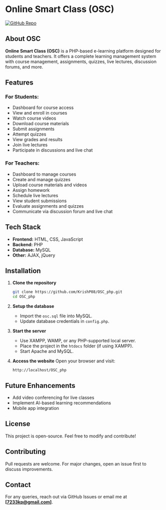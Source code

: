 # Online Smart Class (OSC)

[![GitHub Repo](https://img.shields.io/badge/GitHub-OSC_php-blue?style=flat&logo=github)](https://github.com/KrishP08/OSC_php)

## About OSC
**Online Smart Class (OSC)** is a PHP-based e-learning platform designed for students and teachers. It offers a complete learning management system with course management, assignments, quizzes, live lectures, discussion forums, and more.

## Features
### **For Students:**
- Dashboard for course access
- View and enroll in courses
- Watch course videos
- Download course materials
- Submit assignments
- Attempt quizzes
- View grades and results
- Join live lectures
- Participate in discussions and live chat

### **For Teachers:**
- Dashboard to manage courses
- Create and manage quizzes
- Upload course materials and videos
- Assign homework
- Schedule live lectures
- View student submissions
- Evaluate assignments and quizzes
- Communicate via discussion forum and live chat

## Tech Stack
- **Frontend:** HTML, CSS, JavaScript
- **Backend:** PHP
- **Database:** MySQL
- **Other:** AJAX, jQuery

## Installation
1. **Clone the repository**
   ```bash
   git clone https://github.com/KrishP08/OSC_php.git
   cd OSC_php
   ```
2. **Setup the database**
   - Import the `osc.sql` file into MySQL.
   - Update database credentials in `config.php`.

3. **Start the server**
   - Use XAMPP, WAMP, or any PHP-supported local server.
   - Place the project in the `htdocs` folder (if using XAMPP).
   - Start Apache and MySQL.

4. **Access the website**
   Open your browser and visit:
   ```
   http://localhost/OSC_php
   ```

## Future Enhancements
- Add video conferencing for live classes
- Implement AI-based learning recommendations
- Mobile app integration

## License
This project is open-source. Feel free to modify and contribute!

## Contributing
Pull requests are welcome. For major changes, open an issue first to discuss improvements.

## Contact
For any queries, reach out via GitHub Issues or email me at **[7233kp@gmail.com]**.
